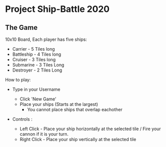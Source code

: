 # Project Ship-Battle 2020

## The Game
10x10 Board, Each player has five ships:
- Carrier - 5 Tiles long
- Battleship - 4 Tiles long
- Cruiser - 3 Tiles long
- Submarine - 3 Tiles Long
- Destroyer - 2 Tiles Long

How to play:
- Type in your Username
  - Click 'New Game'
  - Place your ships (Starts at the largest)
    - You cannot place ships that overlap eachother

- Controls : 
  - Left Click - Place your ship horizontally at the selected tile /
  Fire your cannon if it is your turn.
  - Right Click - Place your ship vertically at the selected tile
  